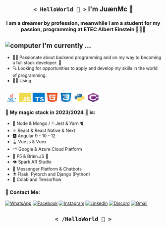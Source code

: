<h2 align='center'><code>< HelloWorld 🖖 ></code>   I'm JuænMc 🐯</h2>

<h3 align='center'> I am a dreamer by profession, meanwhile I am a student for my passion, programming at ETEC Albert Einstein 🧑🏽‍💻 </h3>

<div>
  <h2><img src="http://www.nyan.cat/cats/original.gif" alt="computer" width="60"> I'm currently ...</h2>
</div>

- 👨‍💻 Passionate about backend programming and on my way to becoming a full stack developer. 🚀
- 🔍 Looking for opportunities to apply and develop my skills in the world of programming.
- 🧙‍♂️ Using:
 <div style="display: inline_block"><br>
  <img align="center" alt="Java" height="30" width="40" src="https://raw.githubusercontent.com/devicons/devicon/master/icons/java/java-original.svg">
  <img align="center" alt="Js" height="30" width="40" src="https://raw.githubusercontent.com/devicons/devicon/master/icons/javascript/javascript-plain.svg">
  <img align="center" alt="Ts" height="30" width="40" src="https://raw.githubusercontent.com/devicons/devicon/master/icons/typescript/typescript-plain.svg">
  <img align="center" alt="HTML" height="30" width="40" src="https://raw.githubusercontent.com/devicons/devicon/master/icons/html5/html5-original.svg">
  <img align="center" alt="CSS" height="30" width="40" src="https://raw.githubusercontent.com/devicons/devicon/master/icons/css3/css3-original.svg">
  <img align="center" alt="Python" height="30" width="40" src="https://raw.githubusercontent.com/devicons/devicon/master/icons/python/python-original.svg">
  <img align="center" alt="Csharp" height="30" width="40" src="https://raw.githubusercontent.com/devicons/devicon/master/icons/csharp/csharp-original.svg">
</div>

### 🔮 My magic stack in 2023/2024 🔮 is:

- 🌳  Node & Mongo / 🃏 Jest & Yarn 🐈
-  ⚛︎  React & React Native & Next 
- 🅰️  Angular 9 - 10 - 12
- 🪀  Vue.js & Vuex
- ⛅️  Google & Azure Cloud Platform
- 🧶  P5 & Brain.JS 🧠
- 👁  Spark AR Studio
- 🧿  Messenger Platform & Chatbots
- ⚗️   Flask, Pytorch and Django (Python)
- 🧮  Colab and Tensorflow

### 🐯 Contact Me:


[![WhatsApp](https://img.shields.io/badge/WhatsApp-25D366?style=flat-square&logo=whatsapp&logoColor=white)](https://wa.me/5511999377222)
[![Facebook](https://img.shields.io/badge/Facebook-1877F2?style=flat-square&logo=facebook&logoColor=white)](https://www.facebook.com/juaen.mancilla.callejas)
[![Instagram](https://img.shields.io/badge/Instagram-E4405F?style=flat-square&logo=instagram&logoColor=white)](https://www.instagram.com/juaen_mc/)
[![LinkedIn](https://img.shields.io/badge/LinkedIn-0077B5?style=flat-square&logo=linkedin&logoColor=white)](https://www.linkedin.com/in/juan-jose-mancilla-callejas/)
[![Discord](https://img.shields.io/badge/Discord-7289DA?style=flat-square&logo=discord&logoColor=white)](https://[discord.gg/juaen_mc](https://discord.gg/qweYD3EF))
[![Gmail](https://img.shields.io/badge/Gmail-D14836?style=flat-square&logo=gmail&logoColor=white)](mailto:wracen@gmail.com)


<h2 align='center'><code>< /HelloWorld 🖖 ></code></h2>

